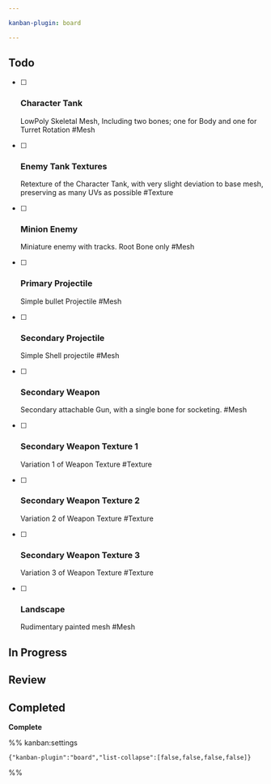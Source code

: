 ```yaml
---

kanban-plugin: board

---
```


## Todo

- [ ] ### **Character Tank**
	LowPoly Skeletal Mesh, Including two bones; one for Body and one for Turret Rotation
	#Mesh
- [ ] ### **Enemy Tank Textures**
	Retexture of the Character Tank, with very slight deviation to base mesh, preserving as many UVs as possible
	#Texture
- [ ] ### **Minion Enemy**
	Miniature enemy with tracks. Root Bone only
	#Mesh
- [ ] ### **Primary Projectile**
	Simple bullet Projectile
	#Mesh
- [ ] ### **Secondary Projectile**
	Simple Shell projectile
	#Mesh
- [ ] ### **Secondary Weapon**
	Secondary attachable Gun, with a single bone for socketing.
	#Mesh
- [ ] ### **Secondary Weapon Texture 1**
	Variation 1 of Weapon Texture
	#Texture
- [ ] ### **Secondary Weapon Texture 2**
	Variation 2 of Weapon Texture
	#Texture
- [ ] ### **Secondary Weapon Texture 3**
	Variation 3 of Weapon Texture
	#Texture
- [ ] ### **Landscape**
	Rudimentary painted mesh
	#Mesh


## In Progress



## Review



## Completed

**Complete**




%% kanban:settings
```
{"kanban-plugin":"board","list-collapse":[false,false,false,false]}
```
%%